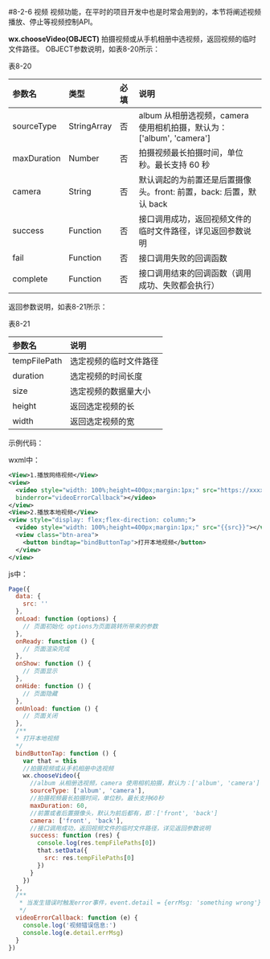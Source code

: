#8-2-6 视频
视频功能，在平时的项目开发中也是时常会用到的，本节将阐述视频播放、停止等视频控制API。

**wx.chooseVideo(OBJECT)**
拍摄视频或从手机相册中选视频，返回视频的临时文件路径。
OBJECT参数说明，如表8-20所示：

表8-20

| 参数名 | 类型 | 必填 | 说明 |
| :--- | :--- | :--- | :--- |
| sourceType | StringArray | 否 | album 从相册选视频，camera 使用相机拍摄，默认为：['album', 'camera'] |
| maxDuration | Number | 否 | 拍摄视频最长拍摄时间，单位秒。最长支持 60 秒 |
| camera | String | 否 | 默认调起的为前置还是后置摄像头。front: 前置，back: 后置，默认 back |
| success | Function | 否 | 接口调用成功，返回视频文件的临时文件路径，详见返回参数说明 |
| fail | Function | 否 | 接口调用失败的回调函数 |
| complete | Function | 否 | 接口调用结束的回调函数（调用成功、失败都会执行）|

返回参数说明，如表8-21所示：

表8-21

| 参数名 | 说明 |
| :--- | :--- |
| tempFilePath | 选定视频的临时文件路径 |
| duration | 选定视频的时间长度 |
| size | 选定视频的数据量大小 |
| height | 返回选定视频的长 |
| width | 返回选定视频的宽 |

示例代码：

wxml中：
```xml
<View>1.播放网络视频</View>
<view>
  <video style="width: 100%;height=400px;margin:1px;" src="https://xxxx.xxxx.com/xxxx"
  binderror="videoErrorCallback"></video>
</view>
<View>2.播放本地视频</View>
<view style="display: flex;flex-direction: column;">
  <video style="width: 100%;height=400px;margin:1px;" src="{{src}}"></video>
  <view class="btn-area">
    <button bindtap="bindButtonTap">打开本地视频</button>
  </view>
</view>
```
js中：

```js
Page({
  data: {
    src: ''
  },
  onLoad: function (options) {
    // 页面初始化 options为页面跳转所带来的参数
  },
  onReady: function () {
    // 页面渲染完成
  },
  onShow: function () {
    // 页面显示
  },
  onHide: function () {
    // 页面隐藏
  },
  onUnload: function () {
    // 页面关闭
  },
  /**
  * 打开本地视频
  */
  bindButtonTap: function () {
    var that = this
    //拍摄视频或从手机相册中选视频
    wx.chooseVideo({
      //album 从相册选视频，camera 使用相机拍摄，默认为：['album', 'camera']
      sourceType: ['album', 'camera'],
      //拍摄视频最长拍摄时间，单位秒。最长支持60秒
      maxDuration: 60,
      //前置或者后置摄像头，默认为前后都有，即：['front', 'back']
      camera: ['front', 'back'],
      //接口调用成功，返回视频文件的临时文件路径，详见返回参数说明
      success: function (res) {
        console.log(res.tempFilePaths[0])
        that.setData({
          src: res.tempFilePaths[0]
        })
      }
    })
  },
  /**
   * 当发生错误时触发error事件，event.detail = {errMsg: 'something wrong'}
   */
  videoErrorCallback: function (e) {
    console.log('视频错误信息:')
    console.log(e.detail.errMsg)
  }
})
```


